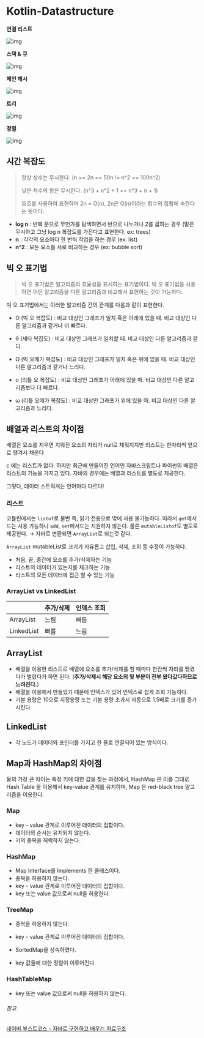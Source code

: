 # Kotlin-Datastructure

**연결 리스트**

![img](https://cphinf.pstatic.net/mooc/20210412_137/16182216780657zwCT_PNG/mceclip0.png)

 

**스택 & 큐**

![img](https://cphinf.pstatic.net/mooc/20210412_234/1618221720177BK2bF_PNG/mceclip1.png)

 

**체인 해시**

![img](https://cphinf.pstatic.net/mooc/20210412_58/16182217970322FWIt_PNG/mceclip2.png)

 

**트리**

![img](https://cphinf.pstatic.net/mooc/20210412_7/1618221911213bTf5e_PNG/mceclip3.png)

 

**정렬**

![img](https://cphinf.pstatic.net/mooc/20210412_223/1618221974817OOUwc_PNG/mceclip4.png)



## 시간 복잡도

> 항상 상수는 무시한다. (n == 2n == 50n != n^2 == 100n^2)<br/>
>
> 낮은 차수의 항은 무시한다. (n^3 + n^2 + 1 == n^3 + n + 1)<br/>
>
> 등호를 사용하여 표현하며 2n = O(n), 2n은 O(n)이라는 함수의 집합에 속한다는 뜻이다. 

- **log n** : 반복 문으로 무언가를 탐색하면서 반으로 나누거나 2를 곱하는 경우 (밑은 무시하고 그냥 log n 복잡도를 가진다고 표현한다. ex: trees)
- **n** : 각각의 요소마다 한 번씩 작업을 하는 경우 (ex: list)
- **n^2** : 모든 요소를 서로 비교하는 경우 (ex: bubble sort)



## 빅 오 표기법

>  빅 오 표기법은 알고리즘의 효율성을 표시하는 표기법이다. 빅 오 표기법을 사용하면 어떤 알고리즘을 다른 알고리즘과 비교해서 표현하는 것이 가능하다.

빅 오 표기법에서는 이러한 알고리즘 간의 관계를 다음과 같이 표현한다.

- O (빅 오 복잡도) : 비교 대상인 그래프가 일치 혹은 아래에 있을 때. 비교 대상인 다른 알고리즘과 같거나 더 빠르다.

- θ (세타 복잡도) : 비교 대상인 그래프가 일치할 때. 비교 대상인 다른 알고리즘과 같다.

- Ω (빅 오메가 복잡도) : 비교 대상인 그래프가 일치 혹은 위에 있을 때. 비교 대상인 다른 알고리즘과 같거나 느리다.

- o (리틀 오 복잡도) : 비교 대상인 그래프가 아래에 있을 때. 비교 대상인 다른 알고리즘보다 더 빠르다.

- ω (리틀 오메가 복잡도) : 비교 대상인 그래프가 위에 있을 때. 비교 대상인 다른 알고리즘과 느리다.



## 배열과 리스트의 차이점

배열은 요소를 지우면 지워진 요소의 자리가 null로 채워지지만 리스트는 한자리씩 앞으로 땡겨서 채운다

c 에는 리스트가 없다. 하지만 최근에 만들어진 언어인 자바스크립트나 파이썬의 배열은 리스트의 기능을 가지고 있다. 자바의 경우에는 배열과 리스트를 별도로 제공한다.

그렇다, 데이터 스트럭쳐는 언어마다 다르다!

### 리스트

코틀린에서는 `listof`로 불변 즉, 읽기 전용으로 밖에 사용 불가능하다. 따라서 `get`메서드는 사용 가능하나 `add`, `set`메서드는 지원하지 않는다. 물론 `mutableListof`도 별도로 제공한다. → 자바로 변환되면 `ArrayList`로 되는것 같다.

`ArrayList` mutableList로 크기가 자유롭고 삽입, 삭제, 조회 등 수정이 가능하다.

- 처음, 끝, 중간에 요소를 추가/삭제하는 기능
- 리스트의 데이터가 있는지를 체크하는 기능
- 리스트의 모든 데이터에 접근 할 수 있는 기능 

### ArrayList vs LinkedList

|            | 추가/삭제 | 인덱스 조회 |
| ---------- | --------- | ----------- |
| ArrayList  | 느림      | 빠름        |
| LinkedList | 빠름      | 느림        |

## ArrayList

- 배열을 이용한 리스트로 배열에 요소를 추가/삭제를 할 때마다 한칸씩 자리를 땡겼다가 벌렸다가 하면 된다. (**추가/삭제시 해당 요소의 뒷 부분이 전부 왔다갔다하므로 느려진다.**)
- 배열을 이용해서 만들었기 때문에 인덱스가 있어 인덱스로 쉽게 조회 가능하다.
- 기본 용량은 10으로 지정용량 또는 기본 용량 초과시 자동으로 1.5배로 크기를 증가시킨다.

## LinkedList

 - 각 노드가 데이터와 포인터를 가지고 한 줄로 연결되어 있는 방식이다.



## Map과 HashMap의 차이점

둘의 가장 큰 차이는 특정 키에 대한 값을 찾는 과정에서, HashMap 은 이름 그대로 Hash Table 을 이용해서 key-value 관계를 유지하며, Map 은 red-black tree 알고리즘을 이용한다.

### Map
- key - value 관계로 이루어진 데이터의 집합이다.
- 데이터의 순서는 유지되지 않는다.
- 키의 중복을 허락하지 않는다.

### HashMap
- Map Interface를 Implements 한 클래스이다.
- 중복을 허용하지 않는다.
- key - value 관계로 이루어진 데이터의 집합이다.
- key 또는 value 값으로써 null을 허용한다. 

### TreeMap
- 중복을 허용하지 않는다.
- key - value 관계로 이루어진 데이터의 집합이다.

- SortedMap을 상속하였다.
- key 값들에 대한 정렬이 이루어진다.

### HashTableMap
- key 또는 value 값으로써 null을 허용하지 않는다. 



###### 참고

[네이버 부스트코스 - 자바로 구현하고 배우는 자료구조](https://www.boostcourse.org/cs204/home) 
